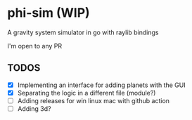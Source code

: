 # phi-sim (WIP)
A gravity system simulator in go with raylib bindings

I'm open to any PR

## TODOS
- [x] Implementing an interface for adding planets with the GUI
- [x] Separating the logic in a different file (module?)
- [ ] Adding releases for win linux mac with github action
- [ ] Adding 3d?
